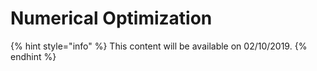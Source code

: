 # Numerical Optimization

{% hint style="info" %}
This content will be available on 02/10/2019.
{% endhint %}

